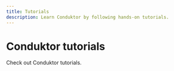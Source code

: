 ```yaml
---
title: Tutorials
description: Learn Conduktor by following hands-on tutorials. 
---
```


# Conduktor tutorials

Check out Conduktor tutorials.
